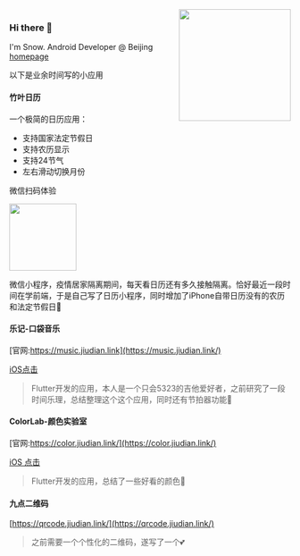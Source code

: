<img align='right' src='https://octodex.github.com/images/daftpunktocat-guy.gif' width='200'>

### Hi there 👋

I'm Snow. Android Developer @ Beijing [homepage](https://jiudian.link/)

以下是业余时间写的小应用

#### 竹叶日历
一个极简的日历应用：

- 支持国家法定节假日
- 支持农历显示
- 支持24节气
- 左右滑动切换月份

微信扫码体验

<img src='https://s2.loli.net/2022/04/15/qwCakudm6b49jG2.jpg' width='120'>

微信小程序，疫情居家隔离期间，每天看日历还有多久接触隔离。恰好最近一段时间在学前端，于是自己写了日历小程序，同时增加了iPhone自带日历没有的农历和法定节假日📅

#### 乐记-口袋音乐
[官网:https://music.jiudian.link](https://music.jiudian.link/)

[iOS点击](https://apps.apple.com/cn/app/%E4%B9%90%E8%AE%B0-%E5%8F%A3%E8%A2%8B%E9%9F%B3%E4%B9%90/id1561811916)

> Flutter开发的应用，本人是一个只会5323的吉他爱好者，之前研究了一段时间乐理，总结整理这个这个应用，同时还有节拍器功能🎸

#### ColorLab-颜色实验室
[官网:https://color.jiudian.link/](https://color.jiudian.link/)

[iOS 点击](https://apps.apple.com/cn/app/colorlab-%E9%A2%9C%E8%89%B2%E5%AE%9E%E9%AA%8C%E5%AE%A4/id1579345165)

> Flutter开发的应用，总结了一些好看的颜色🌈

#### 九点二维码
[https://qrcode.jiudian.link/](https://qrcode.jiudian.link/)
> 之前需要一个个性化的二维码，遂写了一个💕




